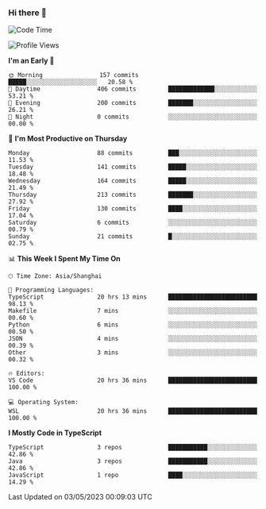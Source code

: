 ### Hi there 👋

<!--
**waynelwz/waynelwz** is a ✨ _special_ ✨ repository because its `README.md` (this file) appears on your GitHub profile.

Here are some ideas to get you started:

- 🔭 I’m currently working on ...
- 🌱 I’m currently learning ...
- 👯 I’m looking to collaborate on ...
- 🤔 I’m looking for help with ...
- 💬 Ask me about ...
- 📫 How to reach me: ...
- 😄 Pronouns: ...
- ⚡ Fun fact: ...
-->

<!--START_SECTION:waka-->
![Code Time](http://img.shields.io/badge/Code%20Time-1%2C360%20hrs%2047%20mins-blue)

![Profile Views](http://img.shields.io/badge/Profile%20Views-0-blue)

**I'm an Early 🐤** 

```text
🌞 Morning                157 commits         █████░░░░░░░░░░░░░░░░░░░░   20.58 % 
🌆 Daytime                406 commits         █████████████░░░░░░░░░░░░   53.21 % 
🌃 Evening                200 commits         ███████░░░░░░░░░░░░░░░░░░   26.21 % 
🌙 Night                  0 commits           ░░░░░░░░░░░░░░░░░░░░░░░░░   00.00 % 
```
📅 **I'm Most Productive on Thursday** 

```text
Monday                   88 commits          ███░░░░░░░░░░░░░░░░░░░░░░   11.53 % 
Tuesday                  141 commits         █████░░░░░░░░░░░░░░░░░░░░   18.48 % 
Wednesday                164 commits         █████░░░░░░░░░░░░░░░░░░░░   21.49 % 
Thursday                 213 commits         ███████░░░░░░░░░░░░░░░░░░   27.92 % 
Friday                   130 commits         ████░░░░░░░░░░░░░░░░░░░░░   17.04 % 
Saturday                 6 commits           ░░░░░░░░░░░░░░░░░░░░░░░░░   00.79 % 
Sunday                   21 commits          █░░░░░░░░░░░░░░░░░░░░░░░░   02.75 % 
```


📊 **This Week I Spent My Time On** 

```text
🕑︎ Time Zone: Asia/Shanghai

💬 Programming Languages: 
TypeScript               20 hrs 13 mins      █████████████████████████   98.13 % 
Makefile                 7 mins              ░░░░░░░░░░░░░░░░░░░░░░░░░   00.60 % 
Python                   6 mins              ░░░░░░░░░░░░░░░░░░░░░░░░░   00.50 % 
JSON                     4 mins              ░░░░░░░░░░░░░░░░░░░░░░░░░   00.39 % 
Other                    3 mins              ░░░░░░░░░░░░░░░░░░░░░░░░░   00.32 % 

🔥 Editors: 
VS Code                  20 hrs 36 mins      █████████████████████████   100.00 % 

💻 Operating System: 
WSL                      20 hrs 36 mins      █████████████████████████   100.00 % 
```

**I Mostly Code in TypeScript** 

```text
TypeScript               3 repos             ███████████░░░░░░░░░░░░░░   42.86 % 
Java                     3 repos             ███████████░░░░░░░░░░░░░░   42.86 % 
JavaScript               1 repo              ████░░░░░░░░░░░░░░░░░░░░░   14.29 % 
```




 Last Updated on 03/05/2023 00:09:03 UTC
<!--END_SECTION:waka-->
